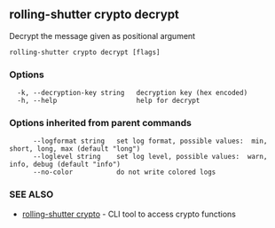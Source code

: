 ## rolling-shutter crypto decrypt

Decrypt the message given as positional argument

```
rolling-shutter crypto decrypt [flags]
```

### Options

```
  -k, --decryption-key string   decryption key (hex encoded)
  -h, --help                    help for decrypt
```

### Options inherited from parent commands

```
      --logformat string   set log format, possible values:  min, short, long, max (default "long")
      --loglevel string    set log level, possible values:  warn, info, debug (default "info")
      --no-color           do not write colored logs
```

### SEE ALSO

* [rolling-shutter crypto](rolling-shutter_crypto.md)	 - CLI tool to access crypto functions

